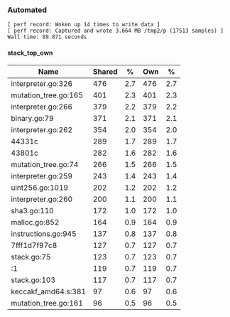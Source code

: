 ### Automated

```
[ perf record: Woken up 14 times to write data ]
[ perf record: Captured and wrote 3.664 MB /tmp2/p (17513 samples) ]
Wall time: 89.871 seconds
```

#### stack_top_own

Name                                                | Shared |   %   | Own |   %
----------------------------------------------------|--------|-------|-----|------
interpreter.go:326                                  |    476 |   2.7 | 476 |   2.7
mutation_tree.go:165                                |    401 |   2.3 | 401 |   2.3
interpreter.go:266                                  |    379 |   2.2 | 379 |   2.2
binary.go:79                                        |    371 |   2.1 | 371 |   2.1
interpreter.go:262                                  |    354 |   2.0 | 354 |   2.0
44331c                                              |    289 |   1.7 | 289 |   1.7
43801c                                              |    282 |   1.6 | 282 |   1.6
mutation_tree.go:74                                 |    266 |   1.5 | 266 |   1.5
interpreter.go:259                                  |    243 |   1.4 | 243 |   1.4
uint256.go:1019                                     |    202 |   1.2 | 202 |   1.2
interpreter.go:260                                  |    200 |   1.1 | 200 |   1.1
sha3.go:110                                         |    172 |   1.0 | 172 |   1.0
malloc.go:852                                       |    164 |   0.9 | 164 |   0.9
instructions.go:945                                 |    137 |   0.8 | 137 |   0.8
7fff1d7f97c8                                        |    127 |   0.7 | 127 |   0.7
stack.go:75                                         |    123 |   0.7 | 123 |   0.7
<autogenerated>:1                                   |    119 |   0.7 | 119 |   0.7
stack.go:103                                        |    117 |   0.7 | 117 |   0.7
keccakf_amd64.s:381                                 |     97 |   0.6 |  97 |   0.6
mutation_tree.go:161                                |     96 |   0.5 |  96 |   0.5
